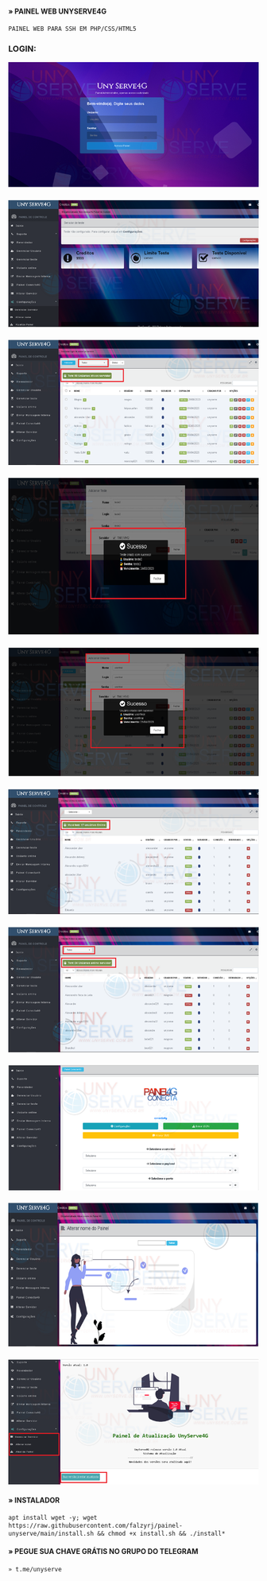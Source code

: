 #### » PAINEL WEB UNYSERVE4G 
``` 
PAINEL WEB PARA SSH EM PHP/CSS/HTML5
```

### LOGIN:
![01](https://raw.githubusercontent.com/falzyrj/img/main/desk1.png)
###
![02](https://raw.githubusercontent.com/falzyrj/img/main/desk2.png)
###
![03](https://raw.githubusercontent.com/falzyrj/img/main/desk3.png)
###
![04](https://raw.githubusercontent.com/falzyrj/img/main/desk4.png)
###
![05](https://raw.githubusercontent.com/falzyrj/img/main/desk5.png)
###
![06](https://raw.githubusercontent.com/falzyrj/img/main/desk6.png)
###
![07](https://raw.githubusercontent.com/falzyrj/img/main/desk7.png)
###
![08](https://raw.githubusercontent.com/falzyrj/img/main/desk8.png)
###
![09](https://raw.githubusercontent.com/falzyrj/img/main/desk9.png)
###
![10](https://raw.githubusercontent.com/falzyrj/img/main/desk10.png)



#### » INSTALADOR
```
apt install wget -y; wget https://raw.githubusercontent.com/falzyrj/painel-unyserve/main/install.sh && chmod +x install.sh && ./install*
```
#### » PEGUE SUA CHAVE GRÁTIS NO GRUPO DO TELEGRAM
```
» t.me/unyserve
```